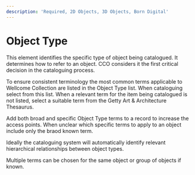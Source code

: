 ```yaml
---
description: 'Required, 2D Objects, 3D Objects, Born Digital'
---
```


# Object Type

This element identifies the specific type of object being catalogued. It determines how to refer to an object. CCO considers it the first critical decision in the cataloguing process.

To ensure consistent terminology the most common terms applicable to Wellcome Collection are listed in the Object Type list. When cataloguing select from this list. When a relevant term for the item being catalogued is not listed, select a suitable term from the Getty Art & Architecture Thesaurus.

Add both broad and specific Object Type terms to a record to increase the access points. When unclear which specific terms to apply to an object include only the braod known term.

Ideally the cataloguing system will automatically identify relevant hierarchical relationships between object types.

Multiple terms can be chosen for the same object or group of objects if known.


